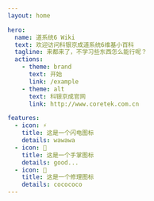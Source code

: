 ```yaml
---
layout: home

hero:
  name: 道系统6 Wiki
  text: 欢迎访问科银京成道系统6维基小百科
  tagline: 来都来了，不学习些东西怎么能行呢？
  actions:
    - theme: brand
      text: 开始
      link: /example
    - theme: alt
      text: 科银京成官网
      link: http://www.coretek.com.cn

features:   
  - icon: ⚡️
    title: 这是一个闪电图标
    details: wawawa
  - icon: 🖖
    title: 这是一个手掌图标
    details: good...
  - icon: 📡
    title: 这是一个修理图标
    details: cocococo
---
```

